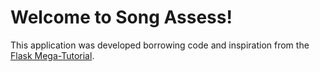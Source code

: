 # Welcome to Song Assess!

This application was developed borrowing code and inspiration from the 
[Flask Mega-Tutorial](https://blog.miguelgrinberg.com/post/the-flask-mega-tutorial-part-i-hello-world).
